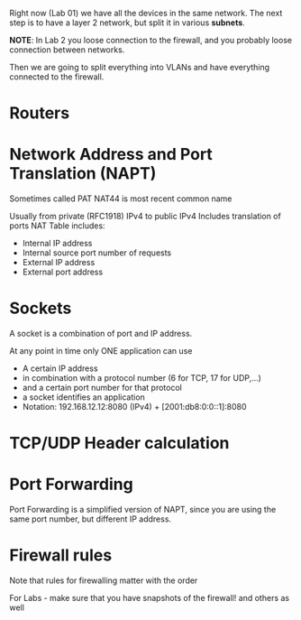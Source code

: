 Right now (Lab 01) we have all the devices in the same network.
The next step is to have a layer 2 network, but split it in various **subnets**.

**NOTE**: In Lab 2 you loose connection to the firewall, and you probably loose connection between networks.

Then we are going to split everything into VLANs and have everything connected to the firewall.

# Routers

# Network Address and Port Translation (NAPT)
Sometimes called PAT
NAT44 is most recent common name

Usually from private (RFC1918) IPv4 to public IPv4
Includes translation of ports
NAT Table includes:
- Internal IP address
- Internal source port number of requests
- External IP address
- External port address

# Sockets
A socket is a combination of port and IP address.

At any point in time only ONE application can use
- A certain IP address
- in combination with a protocol number (6 for TCP, 17 for UDP,...)
- and a certain port number for that protocol
- a socket identifies an application
- Notation: 192.168.12.12:8080 (IPv4) + [2001:db8:0:0::1]:8080

# TCP/UDP Header calculation

# Port Forwarding
Port Forwarding is a simplified version of NAPT, since you are using the same port number, but different IP address.

# Firewall rules
Note that rules for firewalling matter with the order

For Labs - make sure that you have snapshots of the firewall! and others as well
